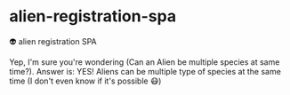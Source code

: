 # alien-registration-spa
👽 alien registration SPA

Yep, I'm sure you're wondering (Can an Alien be multiple species at same time?). Answer is: YES! Aliens can be multiple type of species at the same time (I don't even know if it's possible 😷)
